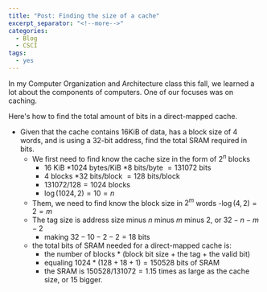 ```yaml
---
title: "Post: Finding the size of a cache"
excerpt_separator: "<!--more-->"
categories:
  - Blog
  - CSCI
tags:
  - yes
---
```


In my Computer Organization and Architecture class this fall, 
we learned a lot about the components of computers. 
One of our focuses was on caching.

Here's how to find the total amount of bits in a direct-mapped cache.

- Given that the cache contains $16$KiB of data, has a block size of $4$ words, and is using a $32$-bit address, find the total SRAM required in bits. 
    - We first need to find know the cache size in the form of $2^n$ blocks
        - $16$ KiB $* 1024$ bytes/KiB $* 8$ bits/byte $= 131072$ bits
        - $4$ blocks $* 32$ bits/block $= 128$ bits/block
        - $131072/128 = 1024$ blocks
        - $\log(1024, 2) = 10 = n$
    - Them, we need to find know the block size in $2^m$ words
        -$\log(4, 2) = 2 = m$
    - The tag size is address size minus $n$ minus $m$ minus $2$, or  $32 - n - m - 2$
        - making $32 - 10 - 2 - 2 = 18$ bits
    - the total bits of SRAM needed for a direct-mapped cache is:
        - the number of blocks * (block bit size + the tag + the valid bit)
        - equaling $1024*(128 + 18 + 1) = 150528$ bits of SRAM
        - the SRAM is $150528 / 131072 = 1.15$ times as large as the cache size, or $15%$ bigger.